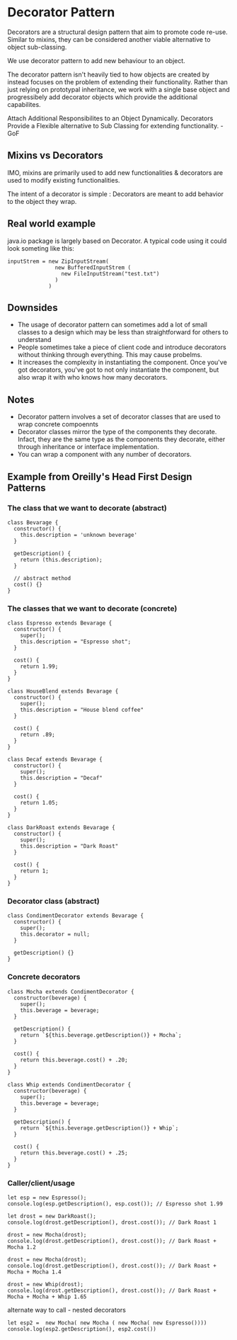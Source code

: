 # Decorator Pattern

Decorators are a structural design pattern that aim to promote code re-use. Similar to mixins, they can be considered another viable alternative to object sub-classing.

We use decorator pattern to add new behaviour to an object. 

The decorator pattern isn't heavily tied to how objects are created by instead focuses on the problem of extending their functionality. Rather than just relying on prototypal inheritance, we work with a single base object and progressibely add decorator objects which provide the additional capabilites.

Attach Additional Responsibilites to an Object Dynamically. Decorators Provide a Flexible alternative to Sub Classing for extending functionality. - GoF


## Mixins vs Decorators

IMO, mixins are primarily used to add new functionalities & decorators are used to modify existing functionalities.

The intent of a decorator is simple : Decorators are meant to add behavior to the object they wrap.

## Real world example
java.io package is largely based on Decorator. A typical code using it could look someting like this:

```
inputStrem = new ZipInputStream(
               new BufferedInputStrem (
                 new FileInputStream("test.txt")
               )
             )

```

## Downsides
- The usage of decorator pattern can sometimes add a lot of small classes to a design which may be less than straightforward for others to understand
- People sometimes take a piece of client code and introduce decorators without thinking through everything. This may cause probelms.
- It increases the complexity in instantiating the component. Once you've got decorators, you've got to not only instantiate the component, but also wrap it with who knows how many decorators.

## Notes 
- Decorator pattern involves a set of decorator classes that are used to wrap concrete compoennts
- Decorator classes mirror the type of the components they decorate. Infact, they are the same type as the components they decorate, either through inheritance or interface implementation.
- You can wrap a component with any number of decorators.


## Example from Oreilly's Head First Design Patterns

### The class that we want to decorate (abstract)
```
class Bevarage {
  constructor() {
    this.description = 'unknown beverage'
  }

  getDescription() {
    return (this.description);
  }

  // abstract method
  cost() {}
}
```

### The classes that we want to decorate (concrete)
```
class Espresso extends Bevarage {
  constructor() {
    super();
    this.description = "Espresso shot";
  }

  cost() {
    return 1.99;
  }
}

class HouseBlend extends Bevarage {
  constructor() {
    super();
    this.description = "House blend coffee"
  }

  cost() {
    return .89;
  }
}

class Decaf extends Bevarage {
  constructor() {
    super();
    this.description = "Decaf"
  }

  cost() {
    return 1.05;
  }
}

class DarkRoast extends Bevarage {
  constructor() {
    super();
    this.description = "Dark Roast"
  }

  cost() {
    return 1;
  }
}
```

### Decorator class (abstract)
```
class CondimentDecorator extends Bevarage {
  constructor() {
    super();
    this.decorator = null;
  }

  getDescription() {}
}
```

### Concrete decorators
```
class Mocha extends CondimentDecorator {
  constructor(beverage) {
    super();
    this.beverage = beverage;
  }

  getDescription() {
    return `${this.beverage.getDescription()} + Mocha`;
  }

  cost() {
    return this.beverage.cost() + .20;
  }
}

class Whip extends CondimentDecorator {
  constructor(beverage) {
    super();
    this.beverage = beverage;
  }

  getDescription() {
    return `${this.beverage.getDescription()} + Whip`;
  }

  cost() {
    return this.beverage.cost() + .25;
  }
}
```

### Caller/client/usage
```
let esp = new Espresso();
console.log(esp.getDescription(), esp.cost()); // Espresso shot 1.99

let drost = new DarkRoast();
console.log(drost.getDescription(), drost.cost()); // Dark Roast 1

drost = new Mocha(drost);
console.log(drost.getDescription(), drost.cost()); // Dark Roast + Mocha 1.2

drost = new Mocha(drost);
console.log(drost.getDescription(), drost.cost()); // Dark Roast + Mocha + Mocha 1.4

drost = new Whip(drost);
console.log(drost.getDescription(), drost.cost()); // Dark Roast + Mocha + Mocha + Whip 1.65
```
alternate way to call - nested decorators
```
let esp2 =  new Mocha( new Mocha ( new Mocha( new Espresso())))
console.log(esp2.getDescription(), esp2.cost())
```

